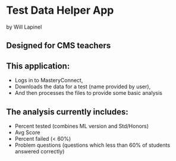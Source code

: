 # Test Data Helper App
by Will Lapinel

## Designed for CMS teachers

## This application:
- Logs in to MasteryConnect, 
- Downloads the data for a test (name provided by user), 
- And then processes the files to provide some basic analysis

## The analysis currently includes:
- Percent tested (combines ML version and Std/Honors)
- Avg Score 
- Percent failed (< 60%)
- Problem questions (questions which less than 60% of students answered correctly)